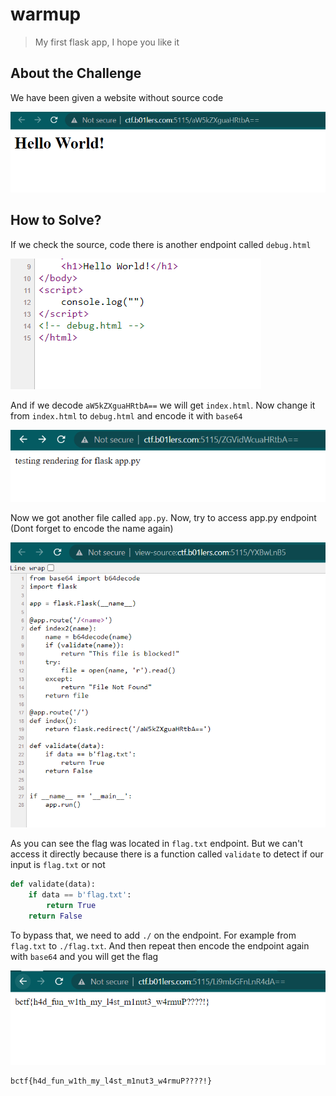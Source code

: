 # warmup
> My first flask app, I hope you like it

## About the Challenge
We have been given a website without source code

![preview](images/preview.png)

## How to Solve?
If we check the source, code there is another endpoint called `debug.html`

![source_code](images/source_code.png)

And if we decode `aW5kZXguaHRtbA==` we will get `index.html`. Now change it from `index.html` to `debug.html` and encode it with `base64`

![debug](images/debug.png)

Now we got another file called `app.py`. Now, try to access app.py endpoint (Dont forget to encode the name again)

![app](images/app.png)

As you can see the flag was located in `flag.txt` endpoint. But we can't access it directly because there is a function called `validate` to detect if our input is `flag.txt` or not

```python
def validate(data):
    if data == b'flag.txt':
        return True
    return False
```

To bypass that, we need to add `./` on the endpoint. For example from `flag.txt` to `./flag.txt`. And then repeat then encode the endpoint again with `base64` and you will get the flag

![flag](images/flag.png)

```
bctf{h4d_fun_w1th_my_l4st_m1nut3_w4rmuP????!}
```